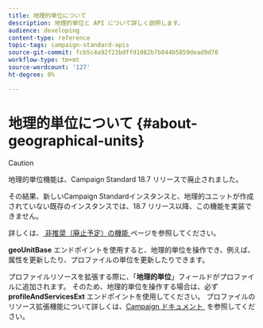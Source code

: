 ```yaml
---
title: 地理的単位について
description: 地理的単位と API について詳しく説明します。
audience: developing
content-type: reference
topic-tags: campaign-standard-apis
source-git-commit: fcb5c4a92f23bdffd1082b7b044b5859dead9d70
workflow-type: tm+mt
source-wordcount: '127'
ht-degree: 0%

---
```



# 地理的単位について {#about-geographical-units}

>[!CAUTION]
>
>地理的単位機能は、Campaign Standard 18.7 リリースで廃止されました。
>
>その結果、新しいCampaign Standardインスタンスと、地理的ユニットが作成されていない既存のインスタンスでは、18.7 リリース以降、この機能を実装できません。
>
>詳しくは、<a href="https://experienceleague.adobe.com/docs/campaign-standard/using/release-notes/deprecated-features.html?lang=ja"> 非推奨（廃止予定）の機能 </a> ページを参照してください。

**geoUnitBase** エンドポイントを使用すると、地理的単位を操作でき、例えば、属性を更新したり、プロファイルの単位を更新したりできます。

プロファイルリソースを拡張する際に、「**地理的単位**」フィールドがプロファイルに追加されます。 そのため、地理的単位を操作する場合は、必ず **profileAndServicesExt** エンドポイントを使用してください。 プロファイルのリソース拡張機能について詳しくは、[Campaign ドキュメント &#x200B;](https://helpx.adobe.com/jp/campaign/standard/administration/using/organizational-units.html#partitioning-profiles) を参照してください。
